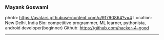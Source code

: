 ### Mayank Goswami
photo: https://avatars.githubusercontent.com/u/91790864?v=4
Location: New Delhi, India
Bio: competitive programmer, ML learner, pythonista, android developer(beginner)
Github: https://github.com/hacker-4-good
***
